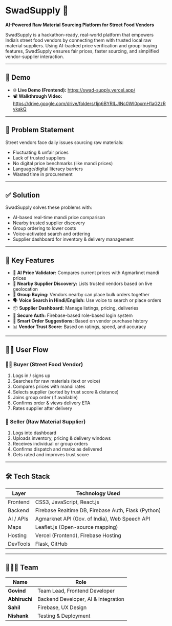 # SwadSupply 🍛  
**AI-Powered Raw Material Sourcing Platform for Street Food Vendors**

SwadSupply is a hackathon-ready, real-world platform that empowers India’s street food vendors by connecting them with trusted local raw material suppliers. Using AI-backed price verification and group-buying features, SwadSupply ensures fair prices, faster sourcing, and simplified vendor-supplier interaction.

---

## 🚀 Demo

- 🌐 **Live Demo (Frontend):** https://swad-supply.vercel.app/  
- 📽️ **Walkthrough Video:** https://drive.google.com/drive/folders/1jp6BYRILJlNc0WI0pxrnH1aG2zRvkakQ

---

## 📌 Problem Statement

Street vendors face daily issues sourcing raw materials:

- Fluctuating & unfair prices  
- Lack of trusted suppliers  
- No digital price benchmarks (like mandi prices)  
- Language/digital literacy barriers  
- Wasted time in procurement  

---

## ✅ Solution

SwadSupply solves these problems with:

- AI-based real-time mandi price comparison  
- Nearby trusted supplier discovery  
- Group ordering to lower costs  
- Voice-activated search and ordering  
- Supplier dashboard for inventory & delivery management  

---

## 🧠 Key Features

- 🧠 **AI Price Validator:** Compares current prices with Agmarknet mandi prices  
- 📍 **Nearby Supplier Discovery:** Lists trusted vendors based on live geolocation  
- 👥 **Group Buying:** Vendors nearby can place bulk orders together  
- 🗣️ **Voice Search in Hindi/English:** Use voice to search or place orders  
- 📦 **Supplier Dashboard:** Manage listings, pricing, deliveries  
- 🔐 **Secure Auth:** Firebase-based role-based login system  
- 🧾 **Smart Order Suggestions:** Based on vendor purchase history  
- 📊 **Vendor Trust Score:** Based on ratings, speed, and accuracy  

---

## 🧑‍💼 User Flow

### 👨‍🍳 Buyer (Street Food Vendor)

1. Logs in / signs up  
2. Searches for raw materials (text or voice)  
3. Compares prices with mandi rates  
4. Selects supplier (sorted by trust score & distance)  
5. Joins group order (if available)  
6. Confirms order & views delivery ETA  
7. Rates supplier after delivery  

### 🧺 Seller (Raw Material Supplier)

1. Logs into dashboard  
2. Uploads inventory, pricing & delivery windows  
3. Receives individual or group orders  
4. Confirms dispatch and marks as delivered  
5. Gets rated and improves trust score  

---

## 🛠️ Tech Stack

| Layer       | Technology Used                                      |
|------------|------------------------------------------------------ |
| Frontend   | CSS3, JavaScript, React.js                            |
| Backend    | Firebase Realtime DB, Firebase Auth, Flask (Python)   |
| AI / APIs  | Agmarknet API (Gov. of India), Web Speech API         |
| Maps       | Leaflet.js (Open-source mapping)                      |
| Hosting    | Vercel (Frontend), Firebase Hosting         |
| DevTools   | Flask, GitHub                                         |

---

## 🧑‍🤝‍🧑 Team

| Name       | Role                                 |
|------------|--------------------------------------|
| **Govind**     | Team Lead, Frontend Developer         |
| **Abhiruchi**  | Backend Developer, AI & Integration   |
| **Sahil**      | Firebase, UX Design                  |
| **Nishank**    | Testing & Deployment                 |
